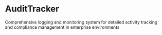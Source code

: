 # AuditTracker
Comprehensive logging and monitoring system for detailed activity tracking and compliance management in enterprise environments
